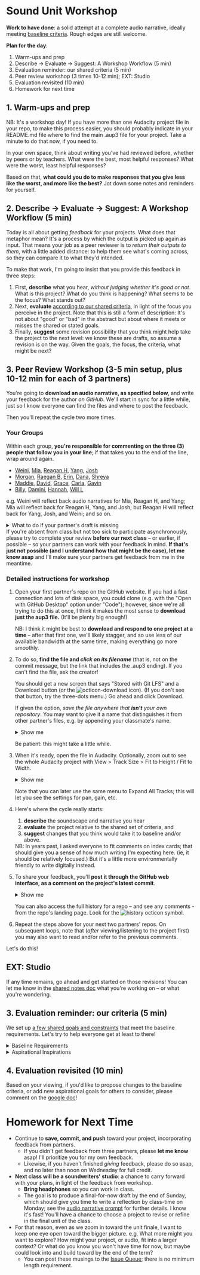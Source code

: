 
# Sound Unit Workshop

**Work to have done**: a solid attempt at a complete audio narrative, ideally meeting <a href="https://github.com/benmiller314/audio-narrative-{{site.course.slugterm}}?tab=readme-ov-file#generative-constraints">baseline criteria</a>. Rough edges are still welcome.

**Plan for the day**:

1. Warm-ups and prep
2. Describe -> Evaluate -> Suggest: A Workshop Workflow (5 min)
3. Evaluation reminder: our shared criteria (5 min)
4. Peer review workshop (3 times 10-12 min); EXT: Studio
5. Evaluation revisited (10 min)
6. Homework for next time

## 1. Warm-ups and prep

<div class="alert alert-warning">
NB: It's a workshop day! If you have more than one Audacity project file in your repo, to make this process easier, you should probably indicate in your README.md file where to find the main .aup3 file for your project. Take a minute to do that now, if you need to.
</div>

In your own space, think about writing you've had reviewed before, whether by peers or by teachers. What were the best, most helpful responses? What were the worst, least helpful responses?

Based on that, **what could you do to make responses that _you_ give less like the worst, and more like the best?** Jot down some notes and reminders for yourself.

<!-- A lot of peer review fails because it falls to one of two extremes: noncommittal nods, or non-stop nitpicking. Neither really takes advantage of the output we have in front of us. Describe/Evaluate/Suggest helps avoid some of the potential pitfalls of peer review. -->


## 2. Describe -> Evaluate -> Suggest: A Workshop Workflow (5 min)

Today is all about getting _feedback_ for your projects. What does that metaphor mean? It's a process by which the output is picked up again as input. That means your job as a peer reviewer is to _return their outputs to them_, with a little added distance: to help them see what's coming across, so they can compare it to what they'd intended. <!-- A lot of times as writers, including as soundwriters, we don't even know if our audience is getting the main point we want to get across. This is a way of finding out. -->


To make that work, I'm going to insist that you provide this feedback in three steps:
<div class="alert alert-info">
    <ol>
        <li> First, <strong>describe</strong> what you hear, <em>without judging whether it's good or not</em>. What is this project? What do you think is happening? What seems to be the focus? What stands out? </li>
        <li>Next, <strong>evaluate</strong> <a href="https://github.com/benmiller314/audio-narrative-{{site.course.slugterm}}?tab=readme-ov-file#generative-constraints">according to our shared criteria</a>, in light of the focus you perceive in the project. Note that this is still a form of description: It's not about "good" or "bad" in the abstract but about where it meets or misses the shared or stated goals.</li>
        <li>Finally, <strong>suggest</strong> some revision possibility that you think might help take the project to the next level: we know these are drafts, so assume a revision is on the way. Given the goals, the focus, the criteria, what might be next? <!-- Pose your comments as a suggestion, not a command: and interpret comments you receive as suggestions, not commands. --></li>
    </ol>
</div>


## 3. Peer Review Workshop (3-5 min setup, plus 10-12 min for each of 3 partners)

You're going to **download an audio narrative, as specified below,** and write your feedback for the author _on GitHub_. We'll start in sync for a little while, just so I know everyone can find the files and where to post the feedback.

Then you'll repeat the cycle two more times.

### Your Groups

Within each group, **you're responsible for commenting on the three (3) people that follow you in your line**; if that takes you to the end of the line, wrap around again.

* <a href='https://github.com/wex59/audio-narrative-2025spring'>Weini</a>, <a href='https://github.com/mschnelk/audio-narrative-2025spring'>Mia</a>, <a href='https://github.com/reagan-h6/audio-narrative-2025spring'>Reagan H</a>, <a href='https://github.com/2004Moonlove/audio-narrative-2025spring'>Yang</a>, <a href='https://github.com/JoshKrym/audio-narrative-2025spring'>Josh</a>
* <a href='https://github.com/morganfilar/audio-narrative-2025spring'>Morgan</a>, <a href='https://github.com/raeganbest/audio-narrative-2025spring'>Raegan B</a>, <a href='https://github.com/erinkelly25/audio-narrative-2025spring'>Erin</a>, <a href='https://github.com/DAB367/audio-narrative-2025spring'>Dana</a>, <a href='https://github.com/src141/audio-narrative-2025spring'>Shreya</a>
* <a href='https://github.com/mconley25/audio-narrative-2025spring'>Maddie</a>, <a href='https://github.com/davidaltman920/audio-narrative-2025spring'>David</a>, <a href='https://github.com/longworthgrace23/audio-narrative-2025spring'>Grace</a>, <a href='https://github.com/Cferzoco/audio-narrative-2025spring'>Carla</a>, <a href='https://github.com/gavin-abramowitz/audio-narrative-2025spring'>Gavin</a>
* <a href='https://github.com/WLD10/audio-narrative-2025spring'>Billy</a>, <a href='https://github.com/daminidwivedi/audio-narrative-2025spring'>Damini</a>, <a href='https://github.com/hanbos09/audio-narrative-2025spring'>Hannah</a>, <a href='https://github.com/wills-projects/audio-narrative-2025spring'>Will L</a>

e.g. Weini will reflect back audio narratives for Mia, Reagan H, and Yang; Mia will reflect back for Reagan H, Yang, and Josh; but Reagan H will reflect back for Yang, Josh, and Weini; and so on.

<details><summary>What to do if your partner's draft is missing</summary>
    <ul>
        <li>If one of your partners hasn't turned in a draft, first check with them to see if they need help getting their files onto GitHub.</li>
        <li>If they're not yet ready to post, skip to the next person in your row.</li>
        <li>If by skipping you've wrapped all the way around, but you've left at least one comment, you can reclaim the rest of the time for studio.</li>
        <li>If you've wrapped all the way around and still don't have even a single a draft to respond to, jump down to the next row so you can give at least one comment today. It's to your benefit, too!</li>
    </ul>
</details>

<aside class="alert alert-white">
If you're absent from class but not too sick to participate asynchronously, please try to complete your review <strong>before our next class</strong> – or earlier, if possible – so your partners can work with your feedback in mind. <strong>If that's just not possible (and I understand how that might be the case), let me know asap</strong> and I'll make sure your partners get feedback from me in the meantime. <!-- Saturday morning would be the latest when it might still be helpful, so that's the official async deadline; just confirm that you've pulled the latest version whenever you start. -->
</aside>



### Detailed instructions for workshop

<ol>
    <li>
        <p>Open your first partner's repo on the GitHub website. If you had a fast connection and lots of disk space, you could clone (e.g. with the "Open with GitHub Desktop" option under "Code"); however, since we're all trying to do this at once, I think it makes the most sense to <strong>download just the aup3 file.</strong> (It'll be plenty big enough!)</p>
        <div class="alert alert-warning">NB: I think it might be best to <strong>download and respond to one project at a time</strong> – after that first one, we'll likely stagger, and so use less of our available bandwidth at the same time, making everything go more smoothly.</div>
    </li>
    <li>
        <p>To do so, <strong>find the file and <em>click on its filename</em></strong> (that is, not on the commit message, but the link that includes the .aup3 ending). If you can't find the file, ask the creator!</p>
        <p>You should get a new screen that says "Stored with Git LFS" and a Download button (or the <img src="https://icongr.am/octicons/download.svg?size=16&color=currentColor" alt="octicon-download"> icon). (If you don't see that button, try the three-dots menu.) Go ahead and click Download.</p>
        <p>If given the option, <em>save the file anywhere that <strong>isn't</strong> your own repository</em>. You may want to give it a name that distinguishes it from other partner's files, e.g. by appending your classmate's name.</p>
        <details><summary>Show me</summary>
            <figure role="figure">
                <img src="../assets/img/github--download-one-file.gif" alt="screencast of downloading a single file"/>
                <figcaption>To download a single file from GitHub, click on that file's name. <em>GIF made with <a href="https://www.cockos.com/licecap/">LICEcap</a></em>.</figcaption>
            </figure>
        </details>
        <p>Be patient: this might take a little while.</p>
    </li>
    <li>
        <p>When it's ready, open the file in Audacity. Optionally, zoom out to see the whole Audacity project with View > Track Size > Fit to Height / Fit to Width.</p>
        <details><summary>Show me</summary>
            <figure role="figure">
                <img src="../assets/img/audacity--fit-to-height-and-width.png" alt="Audacity's View menu, with Track Size options highlighted">
                <figcaption>View menu options. Keyboard shortcuts can adjust track sizes as well.</figcaption>
            </figure>
        </details>
        <p>Note that you can later use the same menu to Expand All Tracks; this will let you see the settings for pan, gain, etc.</p>
    </li>
    <li><p>Here's where the cycle really starts:</p>
        <ol>
            <li><strong>describe</strong> the soundscape and narrative you hear</li>
            <li><strong>evaluate</strong> the project relative to the shared set of criteria, and</li>
            <li><strong>suggest</strong> changes that you think would take it to baseline and/or above.</li>
        </ol>
        <aside class="alert alert-info">NB: In years past, I asked everyone to fit comments on index cards; that should give you a sense of how much writing I'm expecting here. (ie, it should be relatively focused.) But it's a little more environmentally friendly to write digitally instead.</aside>
    </li>
    <li>
        <p>To share your feedback, you'll <strong>post it through the GitHub web interface, as a comment on the project's latest commit</strong>. </p>
        <details><summary>Show me</summary>
            <p>If you still have the .aup3 file page open, look for a hyperlinked jumble of 7 letters and numbers near a timestamp and a clock symbol; it's usually straight up from the download button. Clicking there should show you the diffs – i.e. what's changed in this commit. Scroll to the bottom, and you'll see a comment box very similar to what you've used on the Issue Queue. Leave your describe/evaluate/suggest notes there!</p>
            <figure role="figure">
                <img src="../assets/img/workshop--where-to-leave-comments.gif" alt="screencast: finding the latest commit for a file"/>
                <figcaption>You can leave comments on any particular commit using the GitHub website. <em>GIF made with <a href="https://www.cockos.com/licecap/">LICEcap</a></em>.
                </figcaption>
            </figure>
        </details>
        <p>You can also access the full history for a repo – and see any comments - from the repo's landing page. Look for the <img src="https://icongr.am/octicons/history.svg?size=16&color=currentColor" alt="history octicon"> symbol.</p>
    </li>
    <li>Repeat the steps above for your next two partners' repos. On subsequent loops, note that (<em>after</em> viewing/listening to the project first) you may also want to read and/or refer to the previous comments.</li>
</ol>

<div class="alert alert-success">
Let's do this!
</div>


## EXT: Studio
If any time remains, go ahead and get started on those revisions! You can let me know in the [shared notes doc](https://bit.ly/cdm{{site.course.slugterm}}-notes) what you're working on – or what you're wondering.


## 3. Evaluation reminder: our criteria (5 min)
We set up [a few shared goals and constraints](https://bit.ly/cdm{{site.course.slugterm}}-notes) that meet the baseline requirements. Let's try to help everyone get at least to there!

<details><summary><a title="as of Wed 2025-01-29">Baseline Requirements</a></summary>
    <p>For a minimum grade of B, all projects for this unit <em>must</em>...</p>
    <ul>
        <li>Play for 1:30-4 minutes</li>
        <li>Have something happen or change during the piece (e.g. a shift in location, a discrete event)</li>
        <li>Contain at least one sound originally recorded by you</li>
        <li>Contain at least one sound not recorded by you, but which you have permission (e.g. Creative Commons license, fair use, etc) to use</li>
        <li>List and credit file sources used, including your means of establishing permission</li>
        <li>Have three layers (tracks) of sound overlapping at least once in the file</li>
        <li>Meet deadlines and requirements from the chart below (see: citation, reflection, project title in README)</li>
        <li>Export a playable ("rendered") .mp3 file</li>
    </ul>
</details>

<details><summary><a title="as of Wed 2025-01-29">Aspirational Inspirations</a></summary>
    <p>To target (but not guarantee) a grade above a B, the best projects for this unit <em>may</em>...</p>
    <ul>
        <li>Use relative volume and other effects to signal distance</li>
        <li>Use left/right pan and low/high pass filters to create a sense of (locations in) space</li>
        <li>Have a clear organizational scheme you can articulate in your reflection
        <ul dir="auto">
        <li>e.g. Seamlessly blend clips from disparate sources</li>
        <li>e.g. Use sharp cuts to signal scene changes</li>
        <li>e.g. Have an emotional or intellectual arc reflected in background music</li>
        <li>etc.</li>
        </ul>
        </li>
        <li>Show evidence (e.g. from workshop feedback) that audience interpretation matches what you intended</li>
        <li>Use Audacity effects or tools that are new to you</li>
        <li>Write clear commit messages that signal your process and progress</li>
        <li>Include a text transcript of your audio file for accessibility and improved search</li>
        </ul>
</details>


## 4. Evaluation revisited (10 min)
Based on your viewing, if you'd like to propose changes to the baseline criteria, or add new aspirational goals for others to consider, please comment on the [google doc](https://bit.ly/cdm{{site.course.slugterm}}-notes#heading=h.a7m7rjwmokeg)!


# Homework for Next Time

* Continue to **save, commit, and push** toward your project, incorporating feedback from partners.
    - If you didn't get feedback from three partners, please **let me know** asap! I'll prioritize you for my own feedback.
    - Likewise, if you haven't finished *giving* feedback, please do so asap, and no later than noon on Wednesday for full credit.
* **Next class will be a soundwriters' studio**: a chance to carry forward with your plans, in light of the feedback from workshop.
    - **Bring headphones** so you can work in class.
    - The goal is to produce a final-for-now draft by the end of Sunday, which should give you time to write a reflection by class-time on Monday; see the [audio narrative prompt](https://github.com/benmiller314/audio-narrative-{{site.course.slugterm}}) for further details. I know it's fast! You'll have a chance to choose a project to revise or refine in the final unit of the class.
* For that reason, even as we zoom in toward the unit finale, I want to keep one eye open toward the bigger picture. e.g. What more might you want to explore? How might your project, or audio, fit into a larger context? Or what do you know you won't have time for now, but maybe could look into and build toward by the end of the term?
    - You can post these musings to the [Issue Queue]({{site.github.issues_url}}); there is no minimum length requirement.
